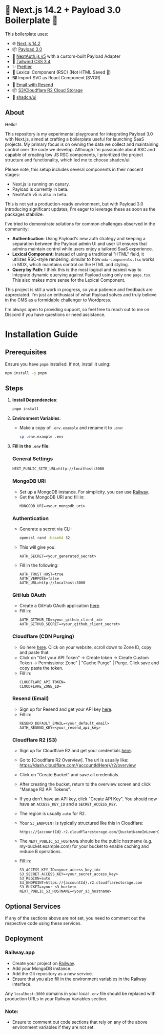 # 🚀 Next.js 14.2 + Payload 3.0 Boilerplate 🎉

This boilerplate uses:

- 🌐 [Next.js 14.2](https://github.com/vercel/next.js)
- 📦 [Payload 3.0](https://github.com/payloadcms/payload)
- 🔐 [NextAuth.js v5](https://github.com/nextauthjs/next-auth) with a custom-built Payload Adapter
- 🎨 [Tailwind CSS 3.4](https://github.com/tailwindlabs/tailwindcss)
- ✨ [Prettier](https://github.com/prettier/prettier)
- 📝 Lexical Component (RSC) (Not HTML Saved 🤩)
- 🖼️ Import SVG as React Component (SVGR)
- 📧 [Email with Resend](https://resend.com)
- 📦 [S3/Cloudflare R2 Cloud Storage](https://github.com/payloadcms/payload/tree/main/packages/plugin-cloud-storage)
- 🧩 [shadcn/ui](https://ui.shadcn.com/docs)

## About

Hello!

This repository is my experimental playground for integrating Payload 3.0 with Next.js, aimed at crafting a boilerplate useful for launching SaaS projects. My primary focus is on owning the data we collect and maintaining control over the code we develop. Although I'm passionate about RSC and capable of creating low JS RSC components, I prioritized the project structure and functionality, which led me to choose shadcn/ui.

Please note, this setup includes several components in their nascent stages:

- Next.js is running on canary.
- Payload is currently in beta.
- NextAuth v5 is also in beta.

This is not yet a production-ready environment, but with Payload 3.0 introducing significant updates, I'm eager to leverage these as soon as the packages stabilize.

I've tried to demonstrate solutions for common challenges observed in the community:

- **Authentication**: Using Payload's new auth strategy and keeping a separation between the Payload admin UI and user UI ensures that admins maintain control while users enjoy a tailored SaaS experience.
- **Lexical Component**: Instead of using a traditional "HTML" field, it utilizes RSC-style rendering, simular to how `mdx-components.tsx` works in MDX, which maintains control on the HTML and styling.
- **Query by Path**: I think this is the most logical and easiest way to integrate dynamic querying against Payload using only one `page.tsx`. This also makes more sense for the Lexical Component.

This project is still a work in progress, so your patience and feedback are appreciated. I'm just an enthusiast of what Payload solves and truly believe in the CMS as a formidable challenger to Wordpress.

I'm always open to providing support, so feel free to reach out to me on Discord if you have questions or need assistance.

# Installation Guide

## Prerequisites

Ensure you have `pnpm` installed. If not, install it using:

```sh
npm install -g pnpm
```

## Steps

1. **Install Dependencies**:

   ```sh
   pnpm install
   ```

2. **Environment Variables**:

   - Make a copy of `.env.example` and rename it to `.env`:
     ```sh
     cp .env.example .env
     ```

3. **Fill in the `.env` file**:

   ### General Settings

   ```env
   NEXT_PUBLIC_SITE_URL=http://localhost:3000
   ```

   ### MongoDB URI

   - Set up a MongoDB instance. For simplicity, you can use [Railway](https://railway.app?referralCode=2zFUkU).
   - Get the MongoDB URI and fill in:
     ```env
     MONGODB_URI=<your_mongodb_uri>
     ```

   ### Authentication

   - Generate a secret via CLI:
     ```sh
     openssl rand -base64 32
     ```
   - This will give you:
     ```env
     AUTH_SECRET=<your_generated_secret>
     ```
   - Fill in the following:
     ```env
     AUTH_TRUST_HOST=true
     AUTH_VERPOSE=false
     AUTH_URL=http://localhost:3000
     ```

   ### GitHub OAuth

   - Create a GitHub OAuth application [here](https://github.com/settings/developers).
   - Fill in:
     ```env
     AUTH_GITHUB_ID=<your_github_client_id>
     AUTH_GITHUB_SECRET=<your_github_client_secret>
     ```

   ### Cloudflare (CDN Purging)

   - Go here [here](https://dash.cloudflare.com/). Click on your website, scroll down to Zone ID, copy and paste that.
   - Click on "Get your API Token" -> Create token -> Create Custom Token -> Permissions: Zone" | "Cache Purge" | Purge. Click save and copy paste the token.
   - Fill in:
     ```env
     CLOUDFLARE_API_TOKEN=
     CLOUDFLARE_ZONE_ID=
     ```

   ### Resend (Email)

   - Sign up for Resend and get your API key [here](https://resend.com).
   - Fill in:
     ```env
     RESEND_DEFAULT_EMAIL=<your_default_email>
     AUTH_RESEND_KEY=<your_resend_api_key>
     ```

   ### Cloudflare R2 (S3)

   - Sign up for Cloudflare R2 and get your credentials [here](https://dash.cloudflare.com).
   - Go to [Cloudflare R2 Overview]. The url is usually like: https://dash.cloudflare.com/{accountIdHere}/r2/overview
   - Click on "Create Bucket" and save all credentials.
   - After creating the bucket, return to the overview screen and click "Manage R2 API Tokens".
   - If you don't have an API key, click "Create API Key". You should now have an `ACCESS_KEY_ID` and a `SECRET_ACCESS_KEY`.
   - The region is usually `auto` for R2.
   - Your `S3_ENDPOINT` is typically structured like this in Cloudflare:
     ```
     https://{accountId}.r2.cloudflarestorage.com/{bucketNameInLowerCaseAndKebabCase}
     ```
   - The `NEXT_PUBLIC_S3_HOSTNAME` should be the public hostname (e.g. my-bucket.example.com) for your bucket to enable caching and reduce B operations.

   - Fill in:
     ```env
     S3_ACCESS_KEY_ID=<your_access_key_id>
     S3_SECRET_ACCESS_KEY=<your_secret_access_key>
     S3_REGION=auto
     S3_ENDPOINT=https://{accountId}.r2.cloudflarestorage.com
     S3_BUCKET=<your_s3_bucket>
     NEXT_PUBLIC_S3_HOSTNAME=<your_s3_hostname>
     ```

## Optional Services

If any of the sections above are not set, you need to comment out the respective code using these services.

## Deployment

### Railway.app

- Create your project on [Railway](https://railway.app?referralCode=2zFUkU).
- Add your MongoDB instance.
- Add the Git repository as a new service.
- Ensure that you also fill in the environment variables in the Railway interface.

Any `localhost:3000` domains in your local `.env` file should be replaced with production URLs in your Railway Variables section.

### Note:

- Ensure to comment out code sections that rely on any of the above environment variables if they are not set.
